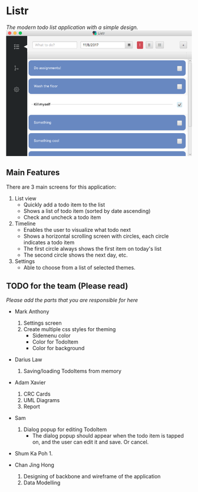 # Listr
*The modern todo list application with a simple design.*  
![Listr Screenshot](./ListrScreenshot.png)
## Main Features
There are 3 main screens for this application:
1. List view 
	- Quickly add a todo item to the list
	- Shows a list of todo item (sorted by date ascending)
	- Check and uncheck a todo item
2. Timeline
	- Enables the user to visualize what todo next
	- Shows a horizontal scrolling screen with circles, each circle indicates a todo item
	- The first circle always shows the first item on today's list
	- The second circle shows the next day, etc.
3. Settings
	- Able to choose from a list of selected themes.

TODO for the team (Please read)
-----------------------------
*Please add the parts that you are responsible for here*  

- Mark Anthony
	1. Settings screen
	2. Create multiple css styles for theming
		- Sidemenu color
		- Color for TodoItem
		- Color for background

- Darius Law
	1. Saving/loading TodoItems from memory

- Adam Xavier
	1. CRC Cards
	2. UML Diagrams
	3. Report

- Sam
	1. Dialog popup for editing TodoItem
		- The dialog popup should appear when the todo item is tapped on, and the user can edit it and save. Or cancel.

- Shum Ka Poh
	1. 

- Chan Jing Hong
	1. Designing of backbone and wireframe of the application
	2. Data Modelling
